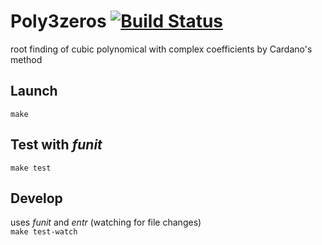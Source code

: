 # Poly3zeros [![Build Status](https://travis-ci.org/hrsrashid/poly3zeros.svg?branch=master)](https://travis-ci.org/hrsrashid/poly3zeros)
root finding of cubic polynomical with complex coefficients by Cardano's method

## Launch
`make`

## Test with _funit_
`make test`

## Develop
uses *funit* and *entr* (watching for file changes)  
`make test-watch`
